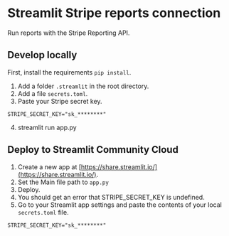 # Streamlit Stripe reports connection

Run reports with the Stripe Reporting API.

## Develop locally

First, install the requirements `pip install`. 

1. Add a folder `.streamlit` in the root directory.
2. Add a file `secrets.toml`.
3. Paste your Stripe secret key.

```
STRIPE_SECRET_KEY="sk_********"
```

4. streamlit run app.py

## Deploy to Streamlit Community Cloud

1. Create a new app at [https://share.streamlit.io/](https://share.streamlit.io/).
2. Set the Main file path to `app.py`
3. Deploy.
4. You should get an error that STRIPE_SECRET_KEY is undefined.
5. Go to your Streamlit app settings and paste the contents of your local `secrets.toml` file. 

```
STRIPE_SECRET_KEY="sk_********"
```